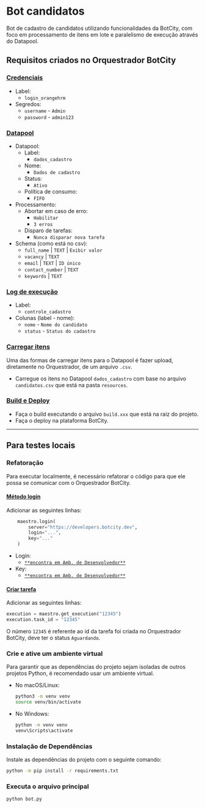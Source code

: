 # Bot candidatos
Bot de cadastro de candidatos utilizando funcionalidades da BotCity, com foco em processamento de itens em lote e paralelismo de execução através do Datapool.

## Requisitos criados no Orquestrador BotCity

### [Credenciais](https://documentation.botcity.dev/pt/maestro/features/credentials/#criando-uma-credencial)

- Label:
    - `login_orangehrm`
- Segredos:
    - `username` - `Admin`
    - `password` - `admin123`

### [Datapool](https://documentation.botcity.dev/pt/maestro/features/datapool/#criando-um-datapool)

- Datapool:
    - Label:
        - `dados_cadastro`
    - Nome:
        - `Dados de cadastro`
    - Status:
        - `Ativo`
    - Política de consumo:
        - `FIFO`
- Processamento:
    - Abortar em caso de erro:
        - `Habilitar` 
        - `3 erros`
    - Disparo de tarefas:
        - `Nunca disparar nova tarefa`
- Schema (como está no csv):
    - `full_name` | `TEXT` | `Exibir valor`
    - `vacancy` | `TEXT`
    - `email` | `TEXT` | `ID único`
    - `contact_number` | `TEXT`
    - `keywords` | `TEXT`

### [Log de execução](https://documentation.botcity.dev/pt/maestro/features/logs/#criando-um-log-de-execucao)

- Label:
    - `controle_cadastro`
- Colunas (label - nome):
    - `nome` - `Nome do candidato`
    - `status` - `Status do cadastro`

### [Carregar itens](https://documentation.botcity.dev/pt/maestro/features/datapool/#adicionando-itens-atraves-de-um-arquivo-csv)

Uma das formas de carregar itens para o Datapool é fazer upload, diretamente no Orquestrador, de um arquivo `.csv`.

- Carregue os itens no Datapool `dados_cadastro` com base no arquivo `candidatos.csv` que está na pasta `resources`.

### [Build e Deploy](https://documentation.botcity.dev/pt/maestro/features/easy-deploy/)
- Faça o build executando o arquivo `build.xxx` que está na raiz do projeto.
- Faça o deploy na plataforma BotCity.

---

## Para testes locais

### Refatoração
Para executar localmente, é necessário refatorar o código para que ele possa se comunicar com o Orquestrador BotCity.

#### [Método login](https://documentation.botcity.dev/pt/maestro/maestro-sdk/setup/#utilizando-as-informacoes-do-workspace)

Adicionar as seguintes linhas:

```python
    maestro.login(
        server="https://developers.botcity.dev", 
        login="...", 
        key="..."
    )
```

- Login:
    - [`**encontra em Amb. de Desenvolvedor**`](https://developers.botcity.dev/dev)
- Key:
    - [`**encontra em Amb. de Desenvolvedor**`](https://developers.botcity.dev/dev)

#### [Criar tarefa](https://documentation.botcity.dev/pt/maestro/features/new-task/)

Adicionar as seguintes linhas:

```python
execution = maestro.get_execution("12345")
execution.task_id = "12345"
```

O número `12345` é referente ao id da tarefa foi criada no Orquestrador BotCity, deve ter o status `Aguardando`.


### Crie e ative um ambiente virtual

   Para garantir que as dependências do projeto sejam isoladas de outros projetos Python, é recomendado usar um ambiente virtual.

   - No macOS/Linux:

     ```bash
     python3 -m venv venv
     source venv/bin/activate
     ```

   - No Windows:

     ```bash
     python -m venv venv
     venv\Scripts\activate
     ```

### Instalação de Dependências

Instale as dependências do projeto com o seguinte comando:

```bash
python -m pip install -r requirements.txt
```

### Executa o arquivo principal

```bash
python bot.py
```
